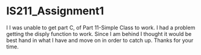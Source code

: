 # IS211_Assignment1
I I was unable to get part C, of Part 11-Simple Class to work. I had a problem getting the disply function to work. Since I am behind I thought it would be best hand in what I have and move on in order to catch up. Thanks for your time.
